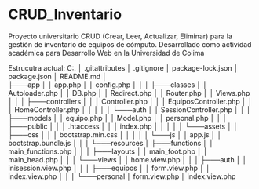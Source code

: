# CRUD_Inventario
Proyecto universitario CRUD (Crear, Leer, Actualizar, Eliminar) para la gestión de inventario de equipos de cómputo. Desarrollado como actividad académica para Desarrollo Web en la Universidad de Colima 


Estrucutra actual: 
C:.
│   .gitattributes
│   .gitignore
│   package-lock.json
│   package.json
│   README.md
│   
├───app
│   │   app.php
│   │   config.php
│   │
│   ├───classes
│   │       Autoloader.php
│   │       DB.php
│   │       Redirect.php
│   │       Router.php
│   │       Views.php
│   │
│   ├───controllers
│   │   │   Controller.php
│   │   │   EquiposController.php
│   │   │   HomeController.php
│   │   │
│   │   └───auth
│   │           SessionController.php
│   │
│   ├───models
│   │       equipo.php
│   │       Model.php
│   │       personal.php
│   │
│   ├───public
│   │   │   .htaccess
│   │   │   index.php
│   │   │
│   │   └───assets
│   │       ├───css
│   │       │       bootstrap.min.css
│   │       │
│   │       └───js
│   │               app.js
│   │               bootstrap.bundle.js
│   │
│   └───resources
│       ├───functions
│       │       main_functions.php
│       │
│       ├───layouts
│       │       main_foot.php
│       │       main_head.php
│       │
│       └───views
│           │   home.view.php
│           │
│           ├───auth
│           │       inisession.view.php
│           │
│           ├───equipos
│           │       form.view.php
│           │       index.view.php
│           │
│           └───personal
│                   form.view.php
│                   index.view.php
